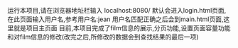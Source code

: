 运行本项目,请在浏览器地址栏输入 localhost:8080/
默认会进入login.html页面,在此页面输入用户名,参考用户名:jean
用户名匹配正确之后会到main.html页面,这里就是项目主页面
目前,本项目完成了film信息的展示,分页功能,设置页面容量功能和对film信息的修改(改完之后,所修改的数据会到查找结果的最后一项)